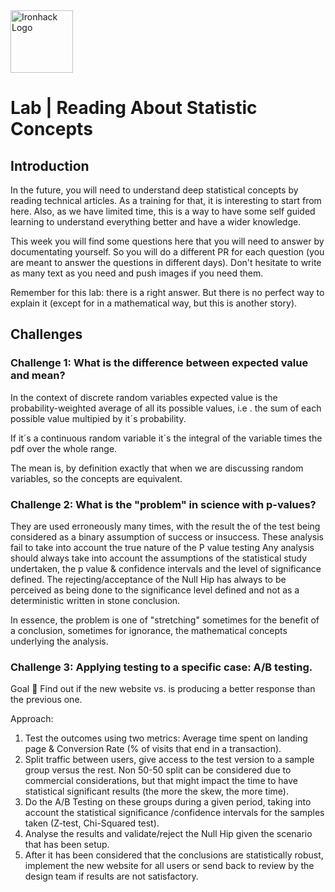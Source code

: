 <img src="https://bit.ly/2VnXWr2" alt="Ironhack Logo" width="100"/>

# Lab | Reading About Statistic Concepts

## Introduction

In the future, you will need to understand deep statistical concepts by reading technical articles. As a training for that, it is interesting to start from here. Also, as we have limited time, this is a way to have some self guided learning to understand everything better and have a wider knowledge.

This week you will find some questions here that you will need to answer by documentating yourself. So you will do a different PR for each question (you are meant to answer the questions in different days). Don't hesitate to write as many text as you need and push images if you need them.

Remember for this lab: there is a right answer. But there is no perfect way to explain it (except for in a mathematical way, but this is another story).

## Challenges

### Challenge 1: What is the difference between expected value and mean?

In the context of discrete random variables expected value is the probability-weighted average of all its possible values, i.e . the sum of each possible value multipied by it´s probability.

If it´s a continuous random variable it´s the integral of the variable times the  pdf over the whole range.

The mean is, by definition exactly that when we are discussing random variables, so the concepts are equivalent.


### Challenge 2: What is the "problem" in science with p-values?

They are used erroneously many times, with the result the of the test being considered as a binary assumption of
success or insuccess. These analysis fail to take into account the true nature of the P value testing Any analysis should always take into account the assumptions of the statistical study undertaken, the p value & confidence intervals and the level of significance defined. The rejecting/acceptance of the Null Hip has always
to be perceived as being done to the significance level defined and not as a deterministic written in stone
conclusion.

In essence, the problem is one of "stretching" sometimes for the benefit of a conclusion, sometimes for ignorance, the mathematical concepts underlying the analysis.


### Challenge 3: Applying testing to a specific case: A/B testing.
Goal  Find out if the new website vs. is producing a better response than the previous one.

Approach:
1.	Test the outcomes using two metrics: Average time spent on landing page & Conversion Rate (% of visits that end in a transaction).
2.	Split traffic between users, give access to the test version to a sample group versus the rest. Non 50-50 split can be considered due to commercial considerations, but that might impact the time to have statistical significant results (the more the skew, the more time).
3.	Do the A/B Testing on these groups during a given period, taking into account the statistical significance /confidence intervals for the samples taken (Z-test, Chi-Squared test).
4.	Analyse the results and validate/reject the Null Hip given the scenario that has been setup.
5.	After it has been considered that the conclusions are statistically robust, implement the new website for all users or send back to review by the design team if results are not satisfactory.
